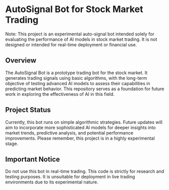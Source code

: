 # AutoSignal Bot for Stock Market Trading
Note: This project is an experimental auto-signal bot intended solely for evaluating the performance of AI models in stock market trading. It is not designed or intended for real-time deployment or financial use.

## Overview
The AutoSignal Bot is a prototype trading bot for the stock market. It generates trading signals using basic algorithms, with the long-term objective of testing advanced AI models to assess their capabilities in predicting market behavior. This repository serves as a foundation for future work in exploring the effectiveness of AI in this field.

## Project Status
Currently, this bot runs on simple algorithmic strategies. Future updates will aim to incorporate more sophisticated AI models for deeper insights into market trends, predictive analysis, and potential performance improvements. Please remember, this project is in a highly experimental stage.

## Important Notice
Do not use this bot in real-time trading. This code is strictly for research and testing purposes. It is unsuitable for deployment in live trading environments due to its experimental nature.
